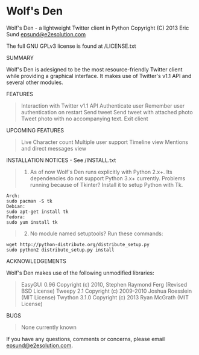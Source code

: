 Wolf's Den
========

Wolf's Den - a lightweight Twitter client in Python
Copyright (C) 2013  Eric Sund
epsund@e2esolution.com

The full GNU GPLv3 license is found at /LICENSE.txt

SUMMARY

Wolf's Den is adesigned to be the most resource-friendly Twitter client while providing a graphical interface.
It makes use of Twitter's v1.1 API and several other modules.



FEATURES

> Interaction with Twitter v1.1 API
> Authenticate user
> Remember user authentication on restart
> Send tweet
> Send tweet with attached photo
> Tweet photo with no accompanying text.
> Exit client



UPCOMING FEATURES

> Live Character count
> Multiple user support
> Timeline view
> Mentions and direct messages view



INSTALLATION NOTICES - See /INSTALL.txt

> 1.  As of now Wolf's Den runs explicitly with Python 2.x+.  Its dependencies do not support Python 3.x+ currently.
Problems running because of Tkinter?  Install it to setup Python with Tk.
>
	Arch:
	sudo pacman -S tk
	Debian:
	sudo apt-get install tk
	Fedora:
	sudo yum install tk

> 2.  No module named setuptools?  Run these commands:
>
	wget http://python-distribute.org/distribute_setup.py
	sudo python2 distribute_setup.py install



ACKNOWLEDGEMENTS

Wolf's Den makes use of the following unmodified libraries:
> EasyGUI 0.96 Copyright (c) 2010, Stephen Raymond Ferg (Revised BSD License)
> Tweepy 2.1 Copyright (c) 2009-2010 Joshua Roesslein (MIT License)
> Twython 3.1.0 Copyright (c) 2013 Ryan McGrath (MIT License)



BUGS
> None currently known



If you have any questions, comments or concerns, please email epsund@e2esolution.com.
